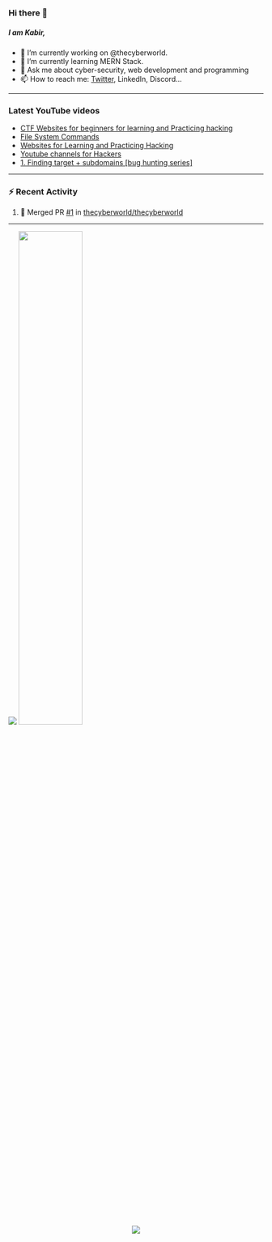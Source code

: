 ### Hi there 👋
##### I am Kabir,
- 🔭 I’m currently working on @thecyberworld.
- 🌱 I’m currently learning MERN Stack.
- 💬 Ask me about cyber-security, web development and programming
- 📫 How to reach me: [Twitter](https://www.twitter.com/kabir0x17), LinkedIn, Discord...

---

### Latest YouTube videos
<!-- YOUTUBE-VIDEOS-LIST:START -->
- [CTF Websites for beginners for learning and Practicing hacking](https://www.youtube.com/watch?v=FPa6yKMrvjw)
- [File System Commands](https://www.youtube.com/watch?v=ONUk5S6_QwM)
- [Websites for Learning and Practicing Hacking](https://www.youtube.com/watch?v=fAGc5C_9kiI)
- [Youtube channels for Hackers](https://www.youtube.com/watch?v=uTVJv4NEydM)
- [1.  Finding target + subdomains  [bug hunting series]](https://www.youtube.com/watch?v=dZNCjmaLei4)
<!-- YOUTUBE-VIDEOS-LIST:END -->

---

### :zap: Recent Activity
<!--START_SECTION:activity-->
1. 🎉 Merged PR [#1](https://github.com/thecyberworld/thecyberworld/pull/1) in [thecyberworld/thecyberworld](https://github.com/thecyberworld/thecyberworld)
<!--END_SECTION:activity-->

---

<p>
<img src="https://github-readme-stats.vercel.app/api?username=kabir0x17&show_icons=true&title_color=fff&icon_color=79ff97&text_color=9f9f9f&bg_color=151515" />
<img width="50%" src="https://github-readme-streak-stats.herokuapp.com/?user=kabir0x17&show_icons=true&locale=en&layout=compact&theme=dark&line_height=0" />
</p>
<p align = "center">
 <img src="https://activity-graph.herokuapp.com/graph?username=kabir0x17&theme=xcode">
</p>  
